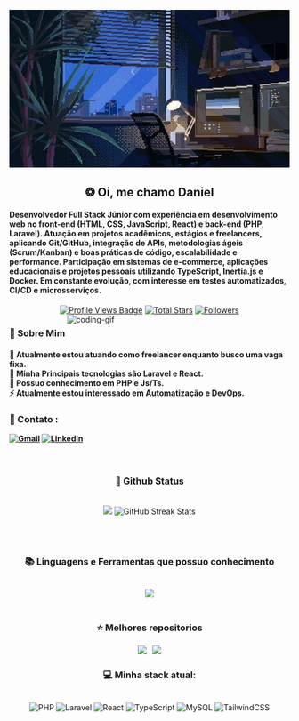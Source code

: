 <!--
<div align="center">
  <a href="#">
    <img 
      width="100%" 
      src="https://capsule-render.vercel.app/api?type=waving&color=FFA500&height=120&section=header&text=&fontSize=30&fontColor=000000&animation=twinkling"
    />
  </a>
  <br>
-->

<!--
<p align="center">
  <img 
    src="https://capsule-render.vercel.app/api?type=waving&color=FFD700&height=80&section=footer"
    width="100%" 
  />
</p>
-->



<!-- MasterHead -->
<!--
<a href="https://github.com/JoshuaThadi/JoshuaThadi/blob/main/fallout_grayscale%20(1).gif">
  <img src="https://github.com/JoshuaThadi/JoshuaThadi/blob/main/fallout_grayscale%20(1).gif" alt="Fallout GIF" style="width:auto; height:auto"/>
</a>
-->
<p align="center">
  <a href="https://github.com/DanielDeSousaDEV/DanielDeSousaDEV/blob/Teste/photos/top-image.jpg">
    <img src="https://github.com/DanielDeSousaDEV/DanielDeSousaDEV/blob/Teste/photos/top-image.jpg" alt="Fallout GIF" style="width:auto; height:auto"/>
  </a>
</p>


<!--<h1 align="left">
<img width="100%" src="https://readme-typing-svg.herokuapp.com/?font=Righteous&size=40&center=true&vCenter=true&width=800&height=70&duration=4000&lines=Hello!+👋;+MASTERJUDAH+here+🔥+!;"  alt="Typing Animation" style="width:100%"/>-->


<!-- Greeting -->
</h1>
<h2 align="center">❂ Oi, me chamo Daniel</h2>

<h4 align="left">Desenvolvedor Full Stack Júnior com experiência em desenvolvimento web no front-end (HTML, CSS, JavaScript, React) e back-end (PHP, Laravel). Atuação em projetos acadêmicos, estágios e freelancers, aplicando Git/GitHub, integração de APIs, metodologias ágeis (Scrum/Kanban) e boas práticas de código, escalabilidade e performance. Participação em sistemas de e-commerce, aplicações educacionais e projetos pessoais utilizando TypeScript, Inertia.js e Docker. Em constante evolução, com interesse em testes automatizados, CI/CD e microsserviços.</h4>


 <div align="center">
<!-- Profile Views -->
<a href="https://github.com/DanielDeSousaDEV" target="_blank">
  <img src="https://komarev.com/ghpvc/?username=DanielDeSousaDEV&label=Profile%20views&color=5e81ac&style=for-the-badge&logo=github&logoColor=white&Color=black" 
       alt="Profile Views Badge" /></a>

<!-- Total Stars with GitHub Logo -->
<a href="https://github.com/DanielDeSousaDEV?tab=repositories&sort=stargazers" target="_blank">
  <img alt="Total Stars" title="Total stars on GitHub"
       src="https://img.shields.io/github/stars/DanielDeSousaDEV?style=for-the-badge&label=Stars&color=bf616a&logo=github" /></a>

<!-- Followers with GitHub Logo -->
<a href="https://github.com/DanielDeSousaDEV?tab=followers" target="_blank">
  <img alt="Followers" title="Follow me on GitHub"
       src="https://img.shields.io/github/followers/DanielDeSousaDEV?style=for-the-badge&label=Followers&color=5e81ac&logo=github" />
</a>

</div>

    
<!--👀VIEWS / 🌐WEBSITE: https://github.com/antonkomarev/github-profile-views-counter -->
<img align="right" alt="coding-gif" width="400" src="https://github.com/JoshuaThadi/JoshuaThadi/blob/main/transparent_gitgif.gif">


<!-- about me -->
 <h3 align="left">💫 Sobre Mim</h3>



<!--<p align="left"> <a href="https://twitter.com/" target="blank"><img src="https://img.shields.io/twitter/follow/?logo=twitter&style=for-the-badge" alt="" /></a> </p>
<div align="left">-->
<h4> 
  🌱 Atualmente estou atuando como freelancer enquanto busco uma vaga fixa.</br>
 🔭 Minha Principais tecnologias são Laravel e React.</br>
 💬 Possuo conhecimento em PHP e Js/Ts.</br>
 ⚡ Atualmente estou interessado em Automatização e DevOps.</br><div align="left"> 


  <h3>🧲 Contato :</h3>
<a href="mailto:danieldesousa.dev@gmail.com">
  <img width="60px" src="https://play-lh.googleusercontent.com/MaRCSacmqLlbSST5m_sJUb_tE9pTresHYgwpd4gInpcj_NVGbjLCnTe96Yx5zz893bA=w480-h960" alt="Gmail" /></a> 
  
  <a href="https://www.linkedin.com/in/daniel-de-sousa-257275314/?lipi=urn%3Ali%3Apage%3Ad_flagship3_profile_view_base_contact_details%3BFxu5Jm6MQU2szDeuwmZmyQ%3D%3D" target="_blank">
    <img width="60px" src="https://cdn-icons-png.freepik.com/256/2496/2496097.png?semt=ais_hybrid" alt="LinkedIn" /></a> 
    
  <!--<a href="https://masterjudah-bashfolio.netlify.app/" target="_blank">
    <img width="60px" src="https://is1-ssl.mzstatic.com/image/thumb/Purple221/v4/64/a8/f0/64a8f040-e207-e01a-f2e3-2e5d75c68447/AppIcon-1x_U007emarketing-0-11-0-85-220-0.png/350x350.png?" alt="Portfolio Badge"></a>-->


  
  <!--<a href="https://joshuathadi.github.io" target="_blank"><img src="https://img.shields.io/badge/Portfolio-FF5722?style=for-the-badge&logo=todoist&logoColor=white" alt="Portfolio" /></a>
-->
</div></h4>

</div>
<br/>

<!--Experence and experencing
<h3 align="center">🔆 Work'ed and Wor'king</h3>
<div align="center" style="display: flex; gap: 10px;">
    <img src="https://github.com/JoshuaThadi/JoshuaThadi/blob/main/hom1_rounded.png" alt="UOM Logo" width="350" style="border-radius: 10px;">
    <img src="https://github.com/JoshuaThadi/JoshuaThadi/blob/main/hom2_rounded.png" alt="HGS Logo" width="355" style="border-radius: 10px;">
</div>-->



<!-- git stat-->
<h3 align="center">🌱 Github Status</h3>
<br>
<div align="center">
  <img width="398" src="https://github-readme-stats.vercel.app/api?username=DanielDeSousaDEV&count_private=true&show_icons=true&theme=nord&rank_icon=github&border_radius=8"/> 
  <img width="420" src="https://nirzak-streak-stats.vercel.app/?user=DanielDeSousaDEV&theme=nord&hide_border=false" alt="GitHub Streak Stats"><br/>

  
  <!--<img width="330" src="https://github-readme-stats.vercel.app/api/top-langs/?username=joshuathadi&theme=nord&hide_border=false&include_all_commits=false&count_private=false&layout=compact" alt="Top Languages">-->

  
</div>

<br/><br/>



<!-- lang-->
<h3 align="center">📚 Linguagens e Ferramentas que possuo conhecimento </h3>

<br/>

<div align="center">
  <img src="https://go-skill-icons.vercel.app/api/icons?i=html,css,js,php,composer,laravel,react,typescript,mysql,bootstrap,tailwind,markdown,api,vscode,notion,npm,git,github&perline=9" />
</div>

<br/>

<!-- top repo and teck stack-->
<div align="center">
  <h3>⭐️ Melhores repositorios</h3>
  <div style="display: flex; justify-content: center; gap: 10px;">
    <a href="https://github.com/DanielDeSousaDEV/Stock-Management-Client">
        <img width=380 src="https://github-readme-stats.vercel.app/api/pin/?username=DanielDeSousaDEV&repo=Stock-Management-Client&theme=light&title_color=ffffff&icon_color=ffffff&text_color=ffffff&bg_color=2e3440" /></a>
    <a href="https://github.com/Matheus1415/Mendel">
        <img width=380 src="https://github-readme-stats.vercel.app/api/pin/?username=Matheus1415&repo=Mendel&theme=light&title_color=ffffff&icon_color=ffffff&text_color=ffffff&bg_color=2e3440" />    </a>
    <!--<a href="https://github.com/JoshuaThadi/Generative-AI">
        <img width=380 src="https://github-readme-stats.vercel.app/api/pin/?username=joshuathadi&repo=Generative-AI&theme=light&title_color=ffffff&icon_color=ffffff&text_color=ffffff&bg_color=2e3440" /></a>
    <a href="https://github.com/JoshuaThadi/MachineLearning-and-DeepLearning">
        <img width=380 src="https://github-readme-stats.vercel.app/api/pin/?username=joshuathadi&repo=MachineLearning-and-DeepLearning&theme=light&title_color=ffffff&icon_color=ffffff&text_color=ffffff&bg_color=2e3440" /></a>-->
</div>

  
  <h3>💻 Minha stack atual:</h3>
     <br/>
  <div align="center">
<img src="https://img.shields.io/badge/php-%23777BB4.svg?style=for-the-badge&logo=php&logoColor=white" alt="PHP" />
<img src="https://img.shields.io/badge/laravel-%23FF2D20.svg?style=for-the-badge&logo=laravel&logoColor=white" alt="Laravel" />
<img src="https://img.shields.io/badge/react-%2320232a.svg?style=for-the-badge&logo=react&logoColor=%2361DAFB" alt="React" />
<img src="https://img.shields.io/badge/typescript-%23007ACC.svg?style=for-the-badge&logo=typescript&logoColor=white" alt="TypeScript" />
<img src="https://img.shields.io/badge/mysql-%234479A1.svg?style=for-the-badge&logo=mysql&logoColor=white" alt="MySQL" />
<img src="https://img.shields.io/badge/tailwindcss-%2338B2AC.svg?style=for-the-badge&logo=tailwind-css&logoColor=white" alt="TailwindCSS" />
  </div>
  <div align="center"> 
  </div>



<!--<h3>⭐ Top Contributed Repo!</h3>
       <br/>
      <img src="https://github-contributor-stats.vercel.app/api?username=JoshuaThadi&limit=5&theme=transparent&combine_all_yearly_contributions=true" alt="Top Contributed Repo">
      <br/>-->



<!-- support -->
<!--
<h3 align="center">Support Me 💰 </h3>

<p align="center">
 <!-- <a href="https://www.buymeacoffee.com/joshuathadi"> <img align="center" src="https://cdn.buymeacoffee.com/buttons/v2/default-yellow.png" height="40" width="180" alt="joshuathadi" /></a>-->
 <!-- <a href="https://buymeacoffee.com/joshuathadi">
    <img align="center" width="200px" src="https://img.shields.io/badge/Buy%20Me%20A%20Coffee-F7B42C?style=for-the-badge&logo=buy-me-a-coffee&logoColor=white" alt="Buy Me A Coffee"></a>-->
<!--
</p>
-->

<!--<h1 align="center">
    <img src="https://readme-typing-svg.herokuapp.com/?font=Righteous&size=35&center=true&vCenter=true&width=800&height=70&duration=4000&lines=Thank+You!+👍;+for+your+visit+📱+!;" />
</h1>-->



<!-- ending-->
<!--
<a href="https://github.com/JoshuaThadi/Wall-E-Desk/blob/main/green.gif"><img src="https://github.com/JoshuaThadi/Wall-E-Desk/blob/main/Pixel-Art-2/green.gif" alt="Fallout GIF" style="width:auto; height:auto"/></a>

<img src="https://www.animatedimages.org/data/media/562/animated-line-image-0184.gif" width="1920" height=0.4/>

<p>⚠️ This README is uniquely designed by <strong>JoshuaThadi</strong>.
-->
